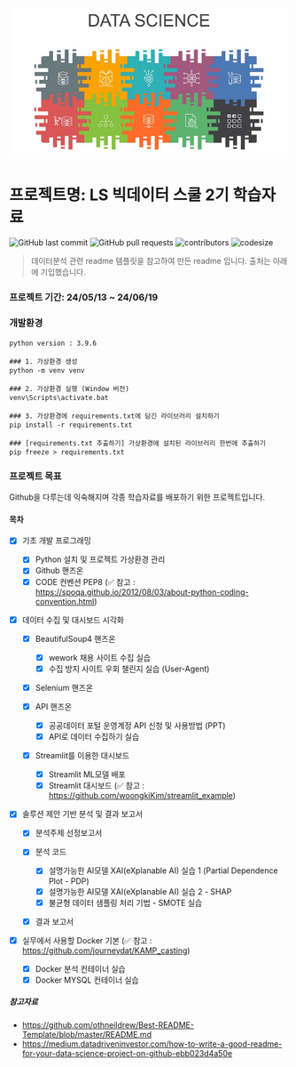 ![img](https://github.com/pragyy/datascience-readme-template/blob/main/Headerheader.jpg)

# 프로젝트명: LS 빅데이터 스쿨 2기 학습자료

![GitHub last commit](https://img.shields.io/github/last-commit/woongkiKim/LS_bigdata_school_2)
![GitHub pull requests](https://img.shields.io/github/issues-pr/woongkiKim/LS_bigdata_school_2)
![contributors](https://img.shields.io/github/contributors/woongkiKim/LS_bigdata_school_2)
![codesize](https://img.shields.io/github/languages/code-size/woongkiKim/LS_bigdata_school_2)

> 데이터분석 관련 readme 템플릿을 참고하여 만든 readme 입니다. 출처는 아래에 기입했습니다.

### 프로젝트 기간: 24/05/13 ~ 24/06/19

### 개발환경

```
python version : 3.9.6

### 1. 가상환경 생성
python -m venv venv

### 2. 가상환경 실행 (Window 버전)
venv\Scripts\activate.bat

### 3. 가상환경에 requirements.txt에 담긴 라이브러리 설치하기
pip install -r requirements.txt

### [requirements.txt 추출하기] 가상환경에 설치된 라이브러리 한번에 추출하기
pip freeze > requirements.txt

```

### 프로젝트 목표

Github을 다루는데 익숙해지며 각종 학습자료를 배포하기 위한 프로젝트입니다.

#### 목차

- [x] 기초 개발 프로그래밍

  - [x] Python 설치 및 프로젝트 가상환경 관리
  - [x] Github 핸즈온
  - [x] CODE 컨벤션 PEP8 (✅ 참고 : https://spoqa.github.io/2012/08/03/about-python-coding-convention.html)

- [x] 데이터 수집 및 대시보드 시각화

  - [x] BeautifulSoup4 핸즈온

    - [x] wework 채용 사이트 수집 실습
    - [x] 수집 방지 사이트 우회 챌린지 실습 (User-Agent)

  - [x] Selenium 핸즈온

  - [x] API 핸즈온

    - [x] 공공데이터 포털 운영계정 API 신청 및 사용방법 (PPT)
    - [x] API로 데이터 수집하기 실습

  - [x] Streamlit를 이용한 대시보드

    - [x] Streamlit ML모델 배포
    - [x] Streamlit 대시보드 (✅ 참고 : https://github.com/woongkiKim/streamlit_example)

- [x] 솔루션 제안 기반 분석 및 결과 보고서

  - [x] 분석주제 선정보고서

  - [x] 분석 코드

    - [x] 설명가능한 AI모델 XAI(eXplanable AI) 실습 1 (Partial Dependence Plot - PDP)
    - [x] 설명가능한 AI모델 XAI(eXplanable AI) 실습 2 - SHAP
    - [x] 불균형 데이터 샘플링 처리 기법 - SMOTE 실습

  - [x] 결과 보고서

- [x] 실무에서 사용할 Docker 기본 (✅ 참고 : https://github.com/journeydat/KAMP_casting)

  - [x] Docker 분석 컨테이너 실습
  - [x] Docker MYSQL 컨테이너 실습

##### 참고자료

- https://github.com/othneildrew/Best-README-Template/blob/master/README.md
- https://medium.datadriveninvestor.com/how-to-write-a-good-readme-for-your-data-science-project-on-github-ebb023d4a50e
